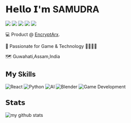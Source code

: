 # 𝗛𝗲𝗹𝗹𝗼 𝗜'𝗺 SAMUDRA

[![](https://img.shields.io/badge/-@purp1exd-%231DA1F2?style=flat-square&logo=twitter&logoColor=ffffff)](https://twitter.com/purp1exd)
[![](https://img.shields.io/badge/-@samudr4.io-%23000000?style=flat-square&logo=instagram)](https://instagram.com/samudr4.io)
[![](https://img.shields.io/website?style=flat-square&up_message=Static&url=https%3A%2F%2Fsamudr4.github.io%2Fpurp1eweb%2F)](https://samudr4.github.io/purp1eweb/)
[![](https://img.shields.io/badge/-Resume/CV-%23006500?style=flat-square&logo=doc)](https://drive.google.com/file/d/1-m8_8q28k3j6-EkpWhhVmQCMxPJPR-yx/view?usp=sharing)
[![](https://img.shields.io/youtube/channel/subscribers/UC7y81yZN6jSr65sDu4fLmmA?label=Subscribe&style=social)](https://www.youtube.com/channel/UC7y81yZN6jSr65sDu4fLmmA)

:computer: Product @ [EncryptAr​x](https://www.encryptarx.in/).

:vulcan_salute: Passionate for Game & Technology 👨🏻‍💻👾

🗺️ Guwahati,Assam,India

## 𝗠𝘆 Skills

![React](https://img.shields.io/badge/React-20232A?style=for-the-badge&logo=react&logoColor=61DAFB)
![Python](https://img.shields.io/badge/Python-3776AB?style=for-the-badge&logo=python&logoColor=white)
![AI](https://img.shields.io/badge/Machine%20Learning-00A98F?style=for-the-badge&logo=tensorflow&logoColor=white)
![Blender](https://img.shields.io/badge/Blender-F5792A?style=for-the-badge&logo=blender&logoColor=white)
![Game Development](https://img.shields.io/badge/Game_Development-0D3B66?style=for-the-badge&logo=gamepad&logoColor=white)

## 𝗦𝘁𝗮𝘁𝘀

![my github stats](https://github-readme-stats.vercel.app/api?username=samudr4&show_icons=true&theme=dracula)

